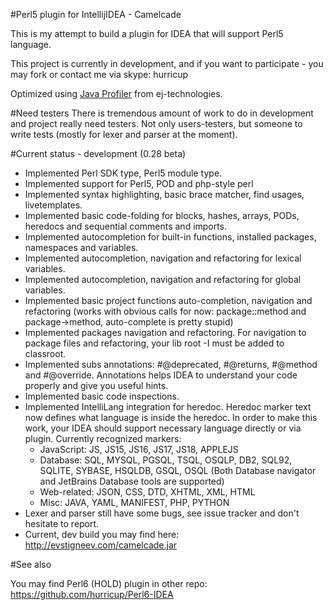 #Perl5 plugin for IntellijIDEA - Camelcade

This is my attempt to build a plugin for IDEA that will support Perl5 language.

This project is currently in development, and if you want to participate - you may fork or contact me via skype: hurricup

Optimized using [Java Profiler](http://www.ej-technologies.com/products/jprofiler/overview.html) from ej-technologies. 

#Need testers
There is tremendous amount of work to do in development and project really need testers. Not only users-testers, but someone
to write tests (mostly for lexer and parser at the moment).

#Current status - development (0.28 beta)

* Implemented Perl SDK type, Perl5 module type.
* Implemented support for Perl5, POD and php-style perl <? ... ?>
* Implemented syntax highlighting, basic brace matcher, find usages, livetemplates. 
* Implemented basic code-folding for blocks, hashes, arrays, PODs, heredocs and sequential comments and imports.
* Implemented autocompletion for built-in functions, installed packages, namespaces and variables.
* Implemented autocompletion, navigation and refactoring for lexical variables.
* Implemented autocompletion, navigation and refactoring for global variables.
* Implemented basic project functions auto-completion, navigation and refactoring (works with obvious calls for now: package::method and package->method, auto-complete is pretty stupid)
* Implemented packages navigation and refactoring. For navigation to package files and refactoring, your lib root -I must be added to classroot.
* Implemented subs annotations: #@deprecated, #@returns, #@method and #@override. Annotations helps IDEA to understand your code properly and give you useful hints.
* Implemented basic code inspections. 
* Implemented IntelliLang integration for heredoc. Heredoc marker text now defines what language is inside the heredoc. In order to make this work, your IDEA should support necessary language directly or via plugin. Currently recognized markers:
  * JavaScript: JS, JS15, JS16, JS17, JS18, APPLEJS
  * Database: SQL, MYSQL, PGSQL, TSQL, OSQLP, DB2, SQL92, SQLITE, SYBASE, HSQLDB, GSQL, OSQL (Both Database navigator and JetBrains Database tools are supported)
  * Web-related: JSON, CSS, DTD, XHTML, XML, HTML
  * Misc: JAVA, YAML, MANIFEST, PHP, PYTHON
* Lexer and parser still have some bugs, see issue tracker and don't hesitate to report.
* Current, dev build you may find here: http://evstigneev.com/camelcade.jar

#See also

You may find Perl6 (HOLD) plugin in other repo: https://github.com/hurricup/Perl6-IDEA